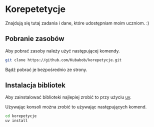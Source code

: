 # Korepetetycje

Znajdują się tutaj zadania i dane, które udostępniam moim uczniom. :)

## Pobranie zasobów

Aby pobrać zasoby należy użyć następującej komendy.

```bash
git clone https://github.com/Kubabob/korepetycje.git
```

Bądź pobrać je bezpośrednio ze strony.

## Instalacja bibliotek

Aby zainstalować biblioteki najlepiej zrobić to przy użyciu [uv](https://docs.astral.sh/uv/).

Używając konsoli można zrobić to używając następujących komend.

```bash
cd korepetycje
uv install
```


